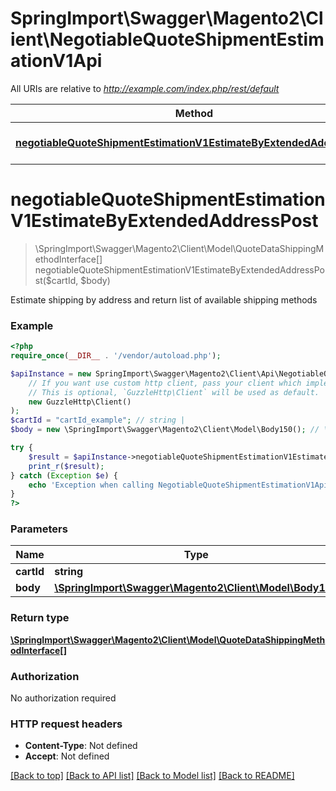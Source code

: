 # SpringImport\Swagger\Magento2\Client\NegotiableQuoteShipmentEstimationV1Api

All URIs are relative to *http://example.com/index.php/rest/default*

Method | HTTP request | Description
------------- | ------------- | -------------
[**negotiableQuoteShipmentEstimationV1EstimateByExtendedAddressPost**](NegotiableQuoteShipmentEstimationV1Api.md#negotiableQuoteShipmentEstimationV1EstimateByExtendedAddressPost) | **POST** /V1/negotiable-carts/{cartId}/estimate-shipping-methods | 


# **negotiableQuoteShipmentEstimationV1EstimateByExtendedAddressPost**
> \SpringImport\Swagger\Magento2\Client\Model\QuoteDataShippingMethodInterface[] negotiableQuoteShipmentEstimationV1EstimateByExtendedAddressPost($cartId, $body)



Estimate shipping by address and return list of available shipping methods

### Example
```php
<?php
require_once(__DIR__ . '/vendor/autoload.php');

$apiInstance = new SpringImport\Swagger\Magento2\Client\Api\NegotiableQuoteShipmentEstimationV1Api(
    // If you want use custom http client, pass your client which implements `GuzzleHttp\ClientInterface`.
    // This is optional, `GuzzleHttp\Client` will be used as default.
    new GuzzleHttp\Client()
);
$cartId = "cartId_example"; // string | 
$body = new \SpringImport\Swagger\Magento2\Client\Model\Body150(); // \SpringImport\Swagger\Magento2\Client\Model\Body150 | 

try {
    $result = $apiInstance->negotiableQuoteShipmentEstimationV1EstimateByExtendedAddressPost($cartId, $body);
    print_r($result);
} catch (Exception $e) {
    echo 'Exception when calling NegotiableQuoteShipmentEstimationV1Api->negotiableQuoteShipmentEstimationV1EstimateByExtendedAddressPost: ', $e->getMessage(), PHP_EOL;
}
?>
```

### Parameters

Name | Type | Description  | Notes
------------- | ------------- | ------------- | -------------
 **cartId** | **string**|  |
 **body** | [**\SpringImport\Swagger\Magento2\Client\Model\Body150**](../Model/Body150.md)|  | [optional]

### Return type

[**\SpringImport\Swagger\Magento2\Client\Model\QuoteDataShippingMethodInterface[]**](../Model/QuoteDataShippingMethodInterface.md)

### Authorization

No authorization required

### HTTP request headers

 - **Content-Type**: Not defined
 - **Accept**: Not defined

[[Back to top]](#) [[Back to API list]](../../README.md#documentation-for-api-endpoints) [[Back to Model list]](../../README.md#documentation-for-models) [[Back to README]](../../README.md)

